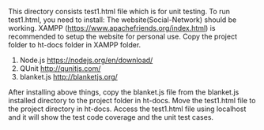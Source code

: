 This directory consists test1.html file which is for unit testing.
To run test1.html, you need to install:
The website(Social-Network) should be working. XAMPP (https://www.apachefriends.org/index.html) is recommended to setup the website for personal use. Copy the project folder to ht-docs folder in XAMPP folder.
  1. Node.js https://nodejs.org/en/download/
  2. QUnit http://qunitjs.com/
  3. blanket.js http://blanketjs.org/
  
After installing above things, copy the blanket.js file from the blanket.js installed directory to the project folder in ht-docs.
Move the test1.html file to the project directory in ht-docs.
Access the test1.html file using localhost and it will show the test code coverage and the unit test cases.
